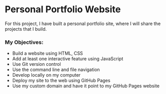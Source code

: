 # Personal Portfolio Website

For this project, I have built a personal portfolio site, where I will share the projects that I build.

### My Objectives:

- Build a website using HTML, CSS
- Add at least one interactive feature using JavaScript
- Use Git version control
- Use the command line and file navigation
- Develop locally on my computer
- Deploy my site to the web using GitHub Pages
- Use my custom domain and have it point to my GitHub Pages website